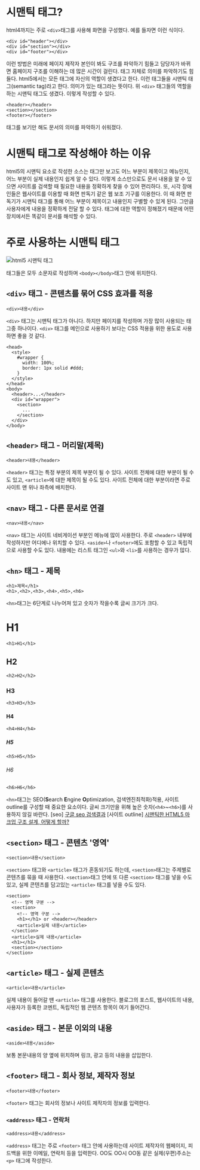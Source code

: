 # 시맨틱 태그?
html4까지는 주로 `<div>`태그를 사용해 화면을 구성했다. 예를 들자면 이런 식이다.
```
<div id="header"></div>
<div id="section"></div>
<div id="footer"></div>
```
이런 방법은 미래에 페이지 제작자 본인이 봐도 구조를 파악하기 힘들고 담당자가 바뀌면 홈페이지 구조를 이해하는 데 많은 시간이 걸린다. 태그 자체로 의미를 파악하기도 힘들다. html5에서는 모든 태그에 자신의 역할이 생겼다고 한다. 이런 태그들을 시맨틱 태그(semantic tag)라고 한다. 의미가 있는 태그라는 뜻이다. 위 `<div>` 태그들의 역할을 하는 시맨틱 태그도 생겼다. 이렇게 작성할 수 있다.
```
<header></header>
<section></section>
<footer></footer>
```
태그를 보기만 해도 문서의 의미를 파악하기 쉬워졌다.

# 시맨틱 태그로 작성해야 하는 이유
html5의 시맨틱 요소로 작성한 소스는 태그만 보고도 어느 부분이 제목이고 메뉴인지, 어느 부분이 실제 내용인지 쉽게 알 수 있다. 이렇게 소스만으로도 문서 내용을 알 수 있으면 사이트를 검색할 때 필요한 내용을 정확하게 찾을 수 있어 편리하다. 
또, 시각 장애인들은 웹사이트를 이용할 때 화면 판독기 같은 웹 보조 기구를 이용한다. 이 때 화면 판독기가 시맨틱 태그를 통해 어느 부분이 제목이고 내용인지 구별할 수 있게 된다. 그만큼 사용자에게 내용을 정확하게 전달 할 수 있다.
태그에 대한 역할이 정해졌기 때문에 어떤 장치에서든 똑같이 문서를 해석할 수 있다.

# 주로 사용하는 시맨틱 태그
![html5 시맨틱 태그](https://t1.daumcdn.net/cfile/tistory/261CDE33564B2D3D2E)

태그들은 모두 소문자로 작성하며 `<body></body>`태그 안에 위치한다.

## `<div>` 태그 - 콘텐츠를 묶어 CSS 효과를 적용
```
<div>내용</div>
```
`<div>` 태그는 시맨틱 태그가 아니다. 하지만 페이지를 작성하며 가장 많이 사용되는 태그중 하나이다.
`<div>` 태그를 메인으로 사용하기 보다는 CSS 적용을 위한 용도로 사용하면 좋을 것 같다.
```
<head>
  <style>
    #wrapper {
      width: 100%;
      border: 1px solid #ddd;
    }
  </style>
</head>
<body>
  <header>...</header>
  <div id="wrapper">
    <section>
      ...
    </section>
  </div>
</body>
```

## `<header>` 태그 - 머리말(제목)
```
<header>내용</header>
```
`<header>` 태그는 특정 부분의 제목 부분이 될 수 있다. 사이트 전체에 대한 부분이 될 수도 있고, `<article>`에 대한 제목이 될 수도 있다. 사이트 전체에 대한 부분이라면 주로 사이트 맨 위나 좌측에 배치한다.

## `<nav>` 태그 - 다른 문서로 연결
```
<nav>내용</nav>
```
`<nav>` 태그는 사이트 네비게이션 부분인 메뉴에 많이 사용한다. 주로 `<header>` 내부에 작성하지만 어디에나 위치할 수 있다.  `<aside>`나 `<footer>`에도 포함할 수 있고 독립적으로 사용할 수도 있다.
내용에는 리스트 태그인 `<ul>`와 `<li>`를 사용하는 경우가 많다.

## `<hn>` 태그 - 제목
```
<h1>제목</h1>
<h1>,<h2>,<h3>,<h4>,<h5>,<h6>
```
`<hn>`태그는 6단계로 나누어져 있고 숫자가 작을수록 글씨 크기가 크다.
    <h1>H1</h1>`<h1>H1</h1>`
    <h2>H2</h2>`<h2>H2</h2>`
    <h3>H3</h3>`<h3>H3</h3>`
    <h4>H4</h4>`<h4>H4</h4>`
    <h5>H5</h5>`<h5>H5</h5>`
    <h6>H6</h6>`<h6>H6</h6>`

`<hn>`태그는 SEO(**S**earch **E**ngine **O**ptimization, 검색엔진최적화)적용, 사이트 outline를 구성할 때 중요한 요소이다. 글씨 크기만을 위해 높은 숫자(`<h4>`~`<h6>`)를 사용하지 않길 바란다.
[seo] [구글 seo 검색결과](https://bit.ly/2KULZ79)
[사이트 outline] [시맨틱한  HTML5 마크업 구조 설계, 어떻게 할까?](https://www.slideshare.net/headvoy/html5-38560624)

## `<section>` 태그 - 콘텐츠 '영역'
```
<section>내용</section>
```
`<section>` 태그와 `<article>` 태그가 혼동되기도 하는데, `<section>`태그는 주제별로 콘텐츠를 묶을 때 사용한다. `<section>`태그 안에 또 다른 `<section>` 태그를 넣을 수도 있고, 실제 콘텐츠를 담고있는 `<article>` 태그를 넣을 수도 있다.
```
<section>
  <!-- 영역 구분 -->
  <section>
    <!-- 영역 구분 -->
    <h1></h1> or <header></header>
    <article>실제 내용</article>
  </section>
  <article>실제 내용</article>
  <h1></h1>
  <section></section>
</section>
```

## `<article>` 태그 - 실제 콘텐츠
```
<article>내용</article>
```
실제 내용이 들어갈 땐 `<article>` 태그를 사용한다. 블로그의 포스트, 웹사이트의 내용, 사용자가 등록한 코멘트, 독립적인 웹 콘텐츠 항목이 여기 들어간다.

## `<aside>` 태그 - 본문 이외의 내용
```
<aside>내용</aside>
```
보통 본문내용의 양 옆에 위치하며 링크, 광고 등의 내용을 삽입한다.

## `<footer>` 태그 - 회사 정보, 제작자 정보
```
<footer>내용</footer>
```
`<footer>` 태그는 회사의 정보나 사이트 제작자의 정보를 입력한다.

### `<address>` 태그 - 연락처
```
<address>내용</address>
```
`<address>` 태그는 주로 `<footer>`  태그 안에 사용하는데 사이트 제작자의 웹페이지, 피드백을 위한 이메일, 연락처 등을 입력한다. OO도 OO시 OO동 같은 실제(우편)주소는 `<p>` 태그에 작성한다.
